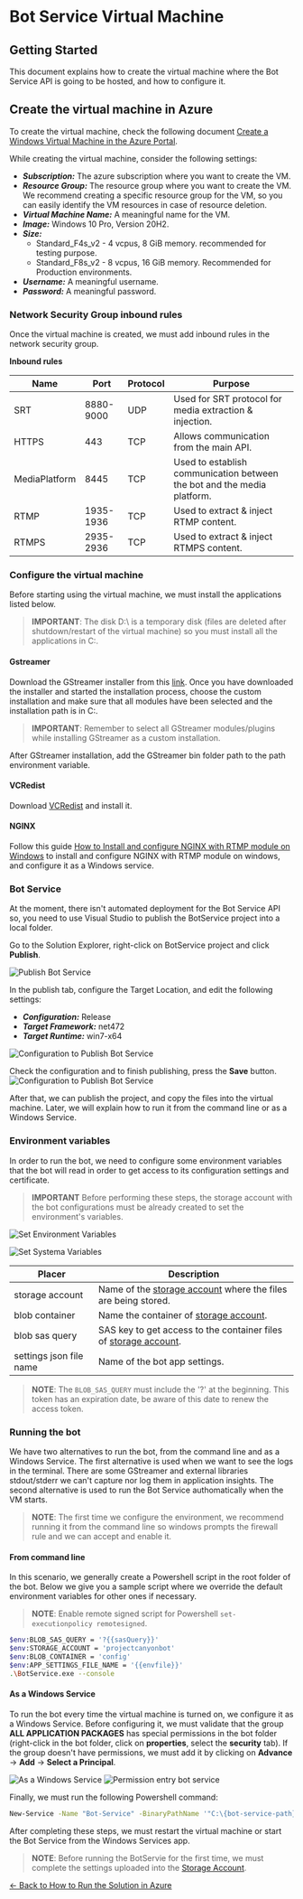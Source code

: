 # Bot Service Virtual Machine

## Getting Started

This document explains how to create the virtual machine where the Bot Service API is going to be hosted, and how to configure it.

## Create the virtual machine in Azure

To create the virtual machine, check the following document [Create a Windows Virtual Machine in the Azure Portal](https://docs.microsoft.com/en-us/azure/virtual-machines/windows/quick-create-portal).

While creating the virtual machine, consider the following settings:
- ***Subscription:*** The azure subscription where you want to create the VM.
- ***Resource Group:*** The resource group where you want to create the VM. We recommend creating a specific resource group for the VM, so you can easily identify the VM resources in case of resource deletion.
- ***Virtual Machine Name:*** A meaningful name for the VM.
- ***Image:*** Windows 10 Pro, Version 20H2.
- ***Size:***
    - Standard_F4s_v2 - 4 vcpus, 8 GiB memory. recommended for testing purpose.
    - Standard_F8s_v2 - 8 vcpus, 16 GiB memory. Recommended for Production environments.
- ***Username:*** A meaningful username.
- ***Password:*** A meaningful password.

### Network Security Group inbound rules

Once the virtual machine is created, we must add inbound rules in the network security group.

**Inbound rules**

| Name            | Port      | Protocol | Purpose                                                                 |
|-----------------|-----------|----------|-------------------------------------------------------------------------|
| SRT             | 8880-9000 | UDP      | Used for SRT protocol for media extraction & injection.                 |
| HTTPS           | 443       | TCP      | Allows communication from the main API.                                 |
| MediaPlatform   | 8445      | TCP      | Used to establish communication between the bot and the media platform. |
| RTMP            | 1935-1936      | TCP      | Used to extract & inject RTMP content.                                          |
| RTMPS           | 2935-2936      | TCP      | Used to extract & inject RTMPS content.                                                 |

### Configure the virtual machine
Before starting using the virtual machine, we must install the applications listed below.

> **IMPORTANT**: The disk D:\ is a temporary disk (files are deleted after shutdown/restart of the virtual machine) so you must install all the applications in C:\.

#### Gstreamer
Download the GStreamer installer from this [link](https://gstreamer.freedesktop.org/data/pkg/windows/1.18.4/mingw/gstreamer-1.0-mingw-x86_64-1.18.4.msi). Once you have downloaded the installer and started the installation process, choose the custom installation and make sure that all modules have been selected and the installation path is in C:\.

> **IMPORTANT**: Remember to select all GStreamer modules/plugins while installing GStreamer as a custom installation.

After GStreamer installation, add the GStreamer bin folder path to the path environment variable.

#### VCRedist
Download [VCRedist](https://aka.ms/vs/16/release/vc_redist.x64.exe) and install it.

#### NGINX
Follow this guide [How to Install and configure NGINX with RTMP module on Windows](install_and_configure_nginx_with_rtmp_module_on_windows.md) to install and configure NGINX with RTMP module on windows, and configure it as a Windows service.

### Bot Service
At the moment,  there isn't automated deployment for the Bot Service API so, you need to use Visual Studio to publish the BotService project into a local folder.

Go to the Solution Explorer, right-click on BotService project and click **Publish**.

![Publish Bot Service](./images/publish_bot_service.png)

In the publish tab, configure the Target Location, and edit the following settings:
- ***Configuration:*** Release
- ***Target Framework:*** net472
- ***Target Runtime:*** win7-x64

![Configuration to Publish Bot Service](./images/configuration_to_publish_bot_service.png)

Check the configuration and to finish publishing, press the **Save** button.
![Configuration to Publish Bot Service](./images/save_publish_from_bot_service.png)

After that, we can publish the project, and copy the files into the virtual machine. Later, we will explain how to run it from the command line or as a Windows Service.

### Environment variables
In order to run the bot, we need to configure some environment variables that the bot will read in order to get access to its configuration settings and certificate.

> **IMPORTANT** Before performing these steps, the storage account with the bot configurations must be already created to set the environment's variables.

![Set Environment Variables](./images/set_environment_variables.png)

![Set Systema Variables](./images/set_system_variables.png)

| **Placer**              | **Description**                                                      |
|-------------------------|----------------------------------------------------------------------|
| storage account         | Name of the [storage account](app_registrations.md) where the files are being stored.    |
| blob container          | Name the container of [storage account](app_registrations.md).                           |
| blob sas query          | SAS key to get access to the container files of [storage account](app_registrations.md). |
| settings json file name | Name of the bot app settings.                                        |


> **NOTE**: The `BLOB_SAS_QUERY` must include the '?' at the beginning. This token has an expiration date, be aware of this date to renew the access token.

### Running the bot
We have two alternatives to run the bot, from the command line and as a Windows Service. The first alternative is used when we want to see the logs in the terminal. There are some GStreamer and external libraries stdout/stderr we can't capture nor log them in application insights. The second alternative is used to run the Bot Service authomatically when the VM starts.

> **NOTE**: The first time we configure the environment, we recommend running it from the command line so windows prompts the firewall rule and we can accept and enable it.

#### From command line
In this scenario, we generally create a Powershell script in the root folder of the bot. Below we give you a sample script where we override the default environment variables for other ones if necessary.

> **NOTE**: Enable remote signed script for Powershell `set-executionpolicy remotesigned`.

```bash
$env:BLOB_SAS_QUERY = '?{{sasQuery}}'
$env:STORAGE_ACCOUNT = 'projectcanyonbot'
$env:BLOB_CONTAINER = 'config'
$env:APP_SETTINGS_FILE_NAME = '{{envfile}}'
.\BotService.exe --console
```

#### As a Windows Service
To run the bot every time the virtual machine is turned on, we configure it as a Windows Service. Before configuring it, we must validate that the group **ALL APPLICATION PACKAGES** has special permissions in the bot folder (right-click in the bot folder, click on **properties**, select the **security** tab). If the group doesn't have permissions, we must add it by clicking on **Advance** → **Add** → **Select a Principal**.

![As a Windows Service](./images/configure_windows_service.png)
![Permission entry bot service](./images/permission_entry_bot_service.png)

Finally, we must run the following Powershell command:

```bash
New-Service -Name "Bot-Service" -BinaryPathName '"C:\{bot-service-path}\BotService.exe"'
```

After completing these steps, we must restart the virtual machine or start the Bot Service from the Windows Services app. 

>**NOTE**: Before running the BotServie for the first time, we must complete the settings uploaded into the [Storage Account](storage_account.md#environment-json-file-settings-example). 

[← Back to How to Run the Solution in Azure](README.md#how-to-run-the-solution-in-azure)